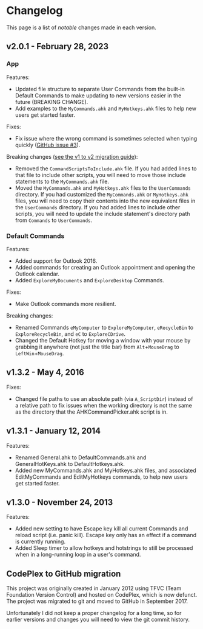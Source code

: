 # Changelog

This page is a list of _notable_ changes made in each version.

## v2.0.1 - February 28, 2023

### App

Features:

- Updated file structure to separate User Commands from the built-in Default Commands to make updating to new versions easier in the future (BREAKING CHANGE).
- Add examples to the `MyCommands.ahk` and `MyHotkeys.ahk` files to help new users get started faster.

Fixes:

- Fix issue where the wrong command is sometimes selected when typing quickly ([GitHub issue #3](https://github.com/deadlydog/AHKCommandPicker/issues/3)).

Breaking changes ([see the v1 to v2 migration guide](MigrateFromV1ToV2.md)):

- Removed the `CommandScriptsToInclude.ahk` file.
  If you had added lines to that file to include other scripts, you will need to move those include statements to the `MyCommands.ahk` file.
- Moved the `MyCommands.ahk` and `MyHotkeys.ahk` files to the `UserCommands` directory.
  If you had customized the `MyCommands.ahk` or `MyHotkeys.ahk` files, you will need to copy their contents into the new equivalent files in the `UserCommands` directory.
  If you had added lines to include other scripts, you will need to update the include statement's directory path from `Commands` to `UserCommands`.

### Default Commands

Features:

- Added support for Outlook 2016.
- Added commands for creating an Outlook appointment and opening the Outlook calendar.
- Added `ExploreMyDocuments` and `ExploreDesktop` Commands.

Fixes:

- Make Outlook commands more resilient.

Breaking changes:

- Renamed Commands `eMyComputer` to `ExploreMyComputer`, `eRecycleBin` to `ExploreRecycleBin`, and `eC` to `ExploreCDrive`.
- Changed the Default Hotkey for moving a window with your mouse by grabbing it anywhere (not just the title bar) from `Alt`+`MouseDrag` to `LeftWin`+`MouseDrag`.

## v1.3.2 - May 4, 2016

Fixes:

- Changed file paths to use an absolute path (via `A_ScriptDir`) instead of a relative path to fix issues when the working directory is not the same as the directory that the AHKCommandPicker.ahk script is in.

## v1.3.1 - January 12, 2014

Features:

- Renamed General.ahk to DefaultCommands.ahk and GeneralHotKeys.ahk to DefaultHotkeys.ahk.
- Added new MyCommands.ahk and MyHotkeys.ahk files, and associated EditMyCommands and EditMyHotkeys commands, to help new users get started faster.

## v1.3.0 - November 24, 2013

Features:

- Added new setting to have Escape key kill all current Commands and reload script (i.e. panic kill).
  Escape key only has an effect if a command is currently running.
- Added Sleep timer to allow hotkeys and hotstrings to still be processed when in a long-running loop in a user's command.

## CodePlex to GitHub migration

This project was originally created in January 2012 using TFVC (Team Foundation Version Control) and hosted on CodePlex, which is now defunct.
The project was migrated to git and moved to GitHub in September 2017.

Unfortunately I did not keep a proper changelog for a long time, so for earlier versions and changes you will need to view the git commit history.
